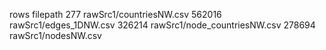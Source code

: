 rows filepath
277 rawSrc1/countriesNW.csv
562016 rawSrc1/edges_1DNW.csv
326214 rawSrc1/node_countriesNW.csv
278694 rawSrc1/nodesNW.csv
